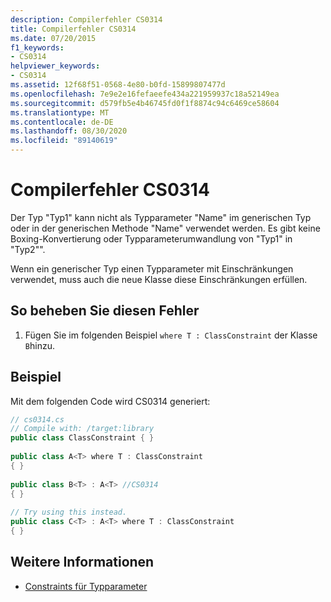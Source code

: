 ```yaml
---
description: Compilerfehler CS0314
title: Compilerfehler CS0314
ms.date: 07/20/2015
f1_keywords:
- CS0314
helpviewer_keywords:
- CS0314
ms.assetid: 12f68f51-0568-4e80-b0fd-15899807477d
ms.openlocfilehash: 7e9e2e16fefaeefe434a221959937c18a52149ea
ms.sourcegitcommit: d579fb5e4b46745fd0f1f8874c94c6469ce58604
ms.translationtype: MT
ms.contentlocale: de-DE
ms.lasthandoff: 08/30/2020
ms.locfileid: "89140619"
---
```

# <a name="compiler-error-cs0314"></a>Compilerfehler CS0314
Der Typ "Typ1" kann nicht als Typparameter "Name" im generischen Typ oder in der generischen Methode "Name" verwendet werden. Es gibt keine Boxing-Konvertierung oder Typparameterumwandlung von "Typ1" in "Typ2"".  
  
 Wenn ein generischer Typ einen Typparameter mit Einschränkungen verwendet, muss auch die neue Klasse diese Einschränkungen erfüllen.  
  
## <a name="to-correct-this-error"></a>So beheben Sie diesen Fehler  
  
1. Fügen Sie im folgenden Beispiel `where T : ClassConstraint` der Klasse `B`hinzu.  
  
## <a name="example"></a>Beispiel  
 Mit dem folgenden Code wird CS0314 generiert:  
  
```csharp  
// cs0314.cs  
// Compile with: /target:library  
public class ClassConstraint { }  
  
public class A<T> where T : ClassConstraint  
{ }  
  
public class B<T> : A<T> //CS0314  
{ }  
  
// Try using this instead.  
public class C<T> : A<T> where T : ClassConstraint  
{ }  
```  
  
## <a name="see-also"></a>Weitere Informationen

- [Constraints für Typparameter](../programming-guide/generics/constraints-on-type-parameters.md)
